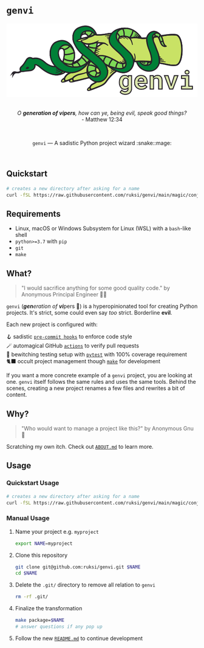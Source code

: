 # `genvi`

<div align="center">
<img src="https://github.com/ruksi/genvi/blob/main/images/genvi.svg"  alt="genvi logo"/>
</div>
<br/>
<p align="center">
<i>
O <b>generation of vipers</b>, how can ye, being evil, speak good things?
</i>
<br/>
- Matthew 12:34
</p>
<br/>
<p align="center">
<code>genvi</code> — A sadistic Python project wizard :snake::mage:
</p>
<br/>

## Quickstart

```bash
# creates a new directory after asking for a name
curl -fSL https://raw.githubusercontent.com/ruksi/genvi/main/magic/conjure.sh | bash
```

## Requirements

* Linux, macOS or Windows Subsystem for Linux (WSL) with a `bash`-like shell
* `python>=3.7` with `pip`
* `git`
* `make`

## What?

> "I would sacrifice anything for some good quality code."
> by Anonymous Principal Engineer :woman_technologist:

`genvi` (<i><b>gen</b>eration of <b>vi</b></i>pers :snake:) is a hyperopinionated
tool for creating Python projects. It's strict, some could even say _too_ strict.
Borderline __evil__.

Each new project is configured with:

:hook: sadistic [`pre-commit hooks`](.pre-commit-config.yaml) to enforce code style
<br/>
:magic_wand: automagical GitHub [`actions`](.github/workflows/ci.yml) to verify pull requests
<br/>
:mage: bewitching testing setup with [`pytest`](pyproject.toml) with 100% coverage requirement
<br/>
:black_cat: occult project management though [`make`](Makefile) for development

If you want a more concrete example of a `genvi` project, you are looking at one.
`genvi` itself follows the same rules and uses the same tools. Behind the scenes,
creating a new project renames a few files and rewrites a bit of content.

## Why?

> "Who would want to manage a project like this?"
> by Anonymous Gnu :water_buffalo:

Scratching my own itch. Check out [`ABOUT.md`](ABOUT.md) to learn more.

## Usage

### Quickstart Usage

```bash
# creates a new directory after asking for a name
curl -fSL https://raw.githubusercontent.com/ruksi/genvi/main/magic/conjure.sh | bash
```

### Manual Usage

1. Name your project e.g. `myproject`

   ```bash
   export NAME=myproject
   ```

2. Clone this repository

   ```bash
   git clone git@github.com:ruksi/genvi.git $NAME
   cd $NAME
   ```

3. Delete the `.git/` directory to remove all relation to `genvi`

   ```bash
   rm -rf .git/
   ```

4. Finalize the transformation

   ```bash
   make package=$NAME
   # answer questions if any pop up
   ```

5. Follow the new [`README.md`](magic/utils/readme_template.md) to continue development

